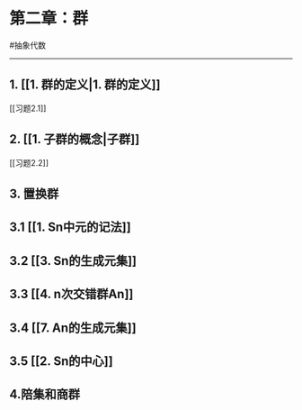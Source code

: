 # 第二章：群
#抽象代数  

 

*****


## 1. [[1. 群的定义|1. 群的定义]]
[[习题2.1]]
## 2. [[1. 子群的概念|子群]]
[[习题2.2]]

## 3. 置换群
## 3.1 [[1. Sn中元的记法]]
## 3.2 [[3. Sn的生成元集]]
## 3.3 [[4. n次交错群An]]
## 3.4 [[7. An的生成元集]]
## 3.5 [[2. Sn的中心]]

## 4.陪集和商群

